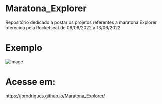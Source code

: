 # Maratona_Explorer
 
 Repositório dedicado a postar os projetos referentes a maratona Explorer oferecida pela Rocketseat de 06/06/2022 a 13/06/2022

 # Exemplo
 ![image](https://user-images.githubusercontent.com/42743827/174415106-1d84c0bc-9096-4384-9e78-9fd2b435c33e.png)

# Acesse em:
https://jbrodrigues.github.io/Maratona_Explorer/


  

